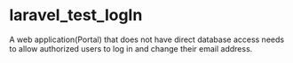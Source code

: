 # laravel_test_logIn
A web application(Portal) that does not have direct database access needs to allow authorized users to log in and change their email address.
